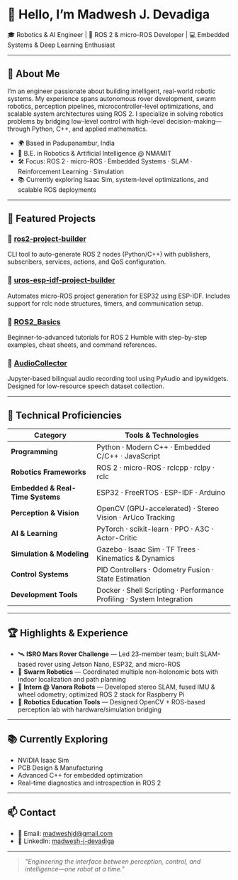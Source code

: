# 👋 Hello, I’m Madwesh J. Devadiga

🎓 Robotics & AI Engineer | 🤖 ROS 2 & micro-ROS Developer | 💻 Embedded Systems & Deep Learning Enthusiast

---

## 🧠 About Me

I’m an engineer passionate about building intelligent, real-world robotic systems. My experience spans autonomous rover development, swarm robotics, perception pipelines, microcontroller-level optimizations, and scalable system architectures using ROS 2. I specialize in solving robotics problems by bridging low-level control with high-level decision-making—through Python, C++, and applied mathematics.

- 🌍 Based in Padupanambur, India  
- 🏫 B.E. in Robotics & Artificial Intelligence @ NMAMIT  
- 🛠️ Focus: ROS 2 · micro-ROS · Embedded Systems · SLAM · Reinforcement Learning · Simulation  
- 📚 Currently exploring Isaac Sim, system-level optimizations, and scalable ROS deployments

---

## 🚀 Featured Projects

### 🔹 [ros2-project-builder](https://github.com/Madwesh-india/ros2-project-builder)  
CLI tool to auto-generate ROS 2 nodes (Python/C++) with publishers, subscribers, services, actions, and QoS configuration.

### 🔹 [uros-esp-idf-project-builder](https://github.com/Madwesh-india/uros-esp-idf-project-builder)  
Automates micro-ROS project generation for ESP32 using ESP-IDF. Includes support for rclc node structures, timers, and communication setup.

### 🔹 [ROS2_Basics](https://github.com/Madwesh-india/ROS2_Basics)  
Beginner-to-advanced tutorials for ROS 2 Humble with step-by-step examples, cheat sheets, and command references.

### 🔹 [AudioCollector](https://github.com/Madwesh-india/AudioCollector)  
Jupyter-based bilingual audio recording tool using PyAudio and ipywidgets. Designed for low-resource speech dataset collection.

---

## 🧰 Technical Proficiencies

| Category | Tools & Technologies |
|----------|----------------------|
| **Programming** | Python · Modern C++ · Embedded C/C++ · JavaScript |
| **Robotics Frameworks** | ROS 2 · micro-ROS · rclcpp · rclpy · rclc |
| **Embedded & Real-Time Systems** | ESP32 · FreeRTOS · ESP-IDF · Arduino |
| **Perception & Vision** | OpenCV (GPU-accelerated) · Stereo Vision · ArUco Tracking |
| **AI & Learning** | PyTorch · scikit-learn · PPO · A3C · Actor-Critic |
| **Simulation & Modeling** | Gazebo · Isaac Sim · TF Trees · Kinematics & Dynamics |
| **Control Systems** | PID Controllers · Odometry Fusion · State Estimation |
| **Development Tools** | Docker · Shell Scripting · Performance Profiling · System Integration |

---

## 🏆 Highlights & Experience

- 🛰️ **ISRO Mars Rover Challenge** — Led 23-member team; built SLAM-based rover using Jetson Nano, ESP32, and micro-ROS  
- 🤖 **Swarm Robotics** — Coordinated multiple non-holonomic bots with indoor localization and path planning  
- 🧠 **Intern @ Vanora Robots** — Developed stereo SLAM, fused IMU & wheel odometry; optimized ROS 2 stack for Raspberry Pi  
- 🧪 **Robotics Education Tools** — Designed OpenCV + ROS-based perception lab with hardware/simulation bridging

---

## 📚 Currently Exploring

- NVIDIA Isaac Sim  
- PCB Design & Manufacturing  
- Advanced C++ for embedded optimization  
- Real-time diagnostics and introspection in ROS 2

---

## 📫 Contact

- 📧 Email: madweshjd@gmail.com  
- 🔗 LinkedIn: [madwesh-j-devadiga](https://www.linkedin.com/in/madwesh-j-devadiga)

---

> _"Engineering the interface between perception, control, and intelligence—one robot at a time."_

